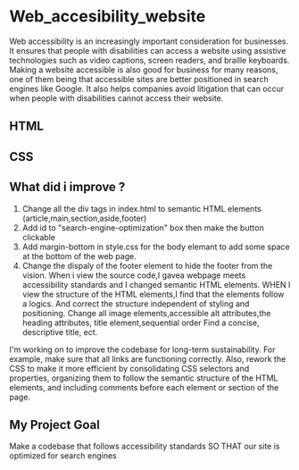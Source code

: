 # Web_accesibility_website
Web accessibility is an increasingly important consideration for businesses. It ensures that people with disabilities can access a website using assistive technologies such as video captions, screen readers, and braille keyboards. Making a website accessible is also good for business for many reasons, one of them being that accessible sites are better positioned in search engines like Google. It also helps companies avoid litigation that can occur when people with disabilities cannot access their website.

## HTML

## CSS

## What did i improve ?
1. Change all the div tags in index.html to semantic HTML elements (article,main,section,aside,footer)
2. Add id to "search-engine-optimization" box then make the button clickable
3. Add margin-bottom in style.css for the body elemant to add some space at the bottom of the web page.
4. Change the dispaly of the footer element to hide the footer from the vision.
When i view the source code,I gavea webpage meets accessibility standards and I changed semantic HTML elements.
WHEN I view the structure of the HTML elements,I find that the elements follow a logics. And correct the structure independent of styling and positioning.
Change all image elements,accessible alt attributes,the heading attributes, title element,sequential order
Find a concise, descriptive title,
ect.



I'm working on to improve the codebase for long-term sustainability. For example, make sure that all links are functioning correctly. Also, rework the CSS to make it more efficient by consolidating CSS selectors and properties, organizing them to follow the semantic structure of the HTML elements, and including comments before each element or section of the page.

## My Project Goal
Make a codebase that follows accessibility standards SO THAT our site is optimized for search engines

